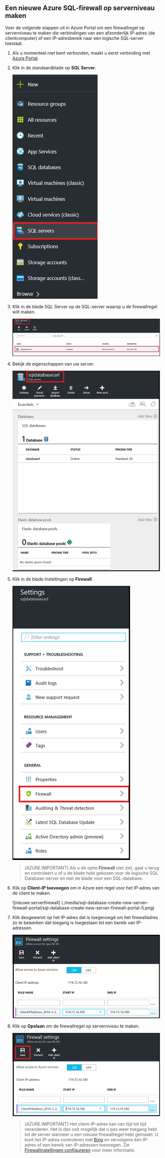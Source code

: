 
<!--
includes/sql-database-create-new-server-firewall-portal.md

Latest Freshness check:  2016-04-11 , carlrab.

As of circa 2016-04-11, the following topics might include this include:
articles/sql-database/sql-database-get-started-tutorial.md
articles/sql-database/sql-database-configure-firewall-settings

-->
## Een nieuwe Azure SQL-firewall op serverniveau maken

Voer de volgende stappen uit in Azure Portal om een firewallregel op serverniveau te maken die verbindingen van een afzonderlijk IP-adres (de clientcomputer) of een IP-adresbereik naar een logische SQL-server toestaat. 

1. Als u momenteel niet bent verbonden, maakt u eerst verbinding met [Azure Portal](http://portal.azure.com).
2. Klik in de standaardblade op **SQL Server**.

    ![nieuwe serverfirewall](./media/sql-database-create-new-server-firewall-portal/sql-database-create-new-server-firewall-portal-1.png)

2. Klik in de blade SQL Server op de SQL-server waarop u de firewallregel wilt maken. 

    ![nieuwe serverfirewall](./media/sql-database-create-new-server-firewall-portal/sql-database-create-new-server-firewall-portal-2.png)
           
3. Bekijk de eigenschappen van uw server.

    ![nieuwe serverfirewall](./media/sql-database-create-new-server-firewall-portal/sql-database-create-new-server-firewall-portal-3.png)
      
4. Klik in de blade Instellingen op **Firewall**.

    ![nieuwe serverfirewall](./media/sql-database-create-new-server-firewall-portal/sql-database-create-new-server-firewall-portal-4.png)
    

    > [AZURE.IMPORTANT] Als u de optie **Firewall** niet ziet, gaat u terug en controleert u of u de blade hebt gekozen voor de logische SQL Database-server en niet de blade voor een SQL-database.

5. Klik op **Client-IP toevoegen** om in Azure een regel voor het IP-adres van de client te maken.

      ![nieuwe serverfirewall]    (./media/sql-database-create-new-server-firewall-portal/sql-database-create-new-server-firewall-portal-5.png)

6. Klik desgewenst op het IP-adres dat is toegevoegd om het firewalladres zo te bewerken dat toegang is toegestaan tot een bereik van IP-adressen.

      ![nieuwe serverfirewall](./media/sql-database-create-new-server-firewall-portal/sql-database-create-new-server-firewall-portal-6.png)
    
7. Klik op **Opslaan** om de firewallregel op serverniveau te maken.

     ![nieuwe serverfirewall](./media/sql-database-create-new-server-firewall-portal/sql-database-create-new-server-firewall-portal-7.png)

    >[AZURE.IMPORTANT] Het client-IP-adres kan van tijd tot tijd veranderen. Het is dan ook mogelijk dat u pas weer toegang hebt tot de server wanneer u een nieuwe firewallregel hebt gemaakt. U kunt het IP-adres controleren met [Bing](http://www.bing.com/search?q=my%20ip%20address) en vervolgens één IP-adres of een bereik van IP-adressen toevoegen. Zie [Firewallinstellingen configureren](sql-database-configure-firewall-settings.md#manage-existing-server-level-firewall-rules-through-the-azure-portal) voor meer informatie.



<!--HONumber=Jun16_HO2-->


